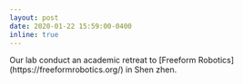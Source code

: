 ```yaml
---
layout: post
date: 2020-01-22 15:59:00-0400
inline: true
---
```

<span >
Our lab conduct an academic retreat to [Freeform Robotics](https://freeformrobotics.org/) in Shen zhen.
</span>
